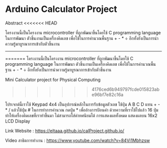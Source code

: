 # Arduino Calculator Project
Abstract
<<<<<<< HEAD

โครงงานนี้เป็นโครงงาน microcontroller ที่ถูกพัฒนาขึ้นโดยใช้ C programming language ในการพัฒนา ตัวชิ้นงานเป็นเครื่องคิดเลข เพื่อใช้ในการคำนวณพื้นฐาน + - * ÷ อีกทั้งยังเป็นการนำความรู้มาบูรณาการเข้ากับตัวชิ้นงาน

----------------------------------
=======
โครงงานนี้เป็นโครงงาน microcontroller ที่ถูกพัฒนาขึ้นโดยใช้ C programming language ในการพัฒนา ตัวชิ้นงานเป็นเครื่องคิดเลข เพื่อใช้ในการคำนวณพื้นฐาน + - * ÷ อีกทั้งยังเป็นการนำความรู้มาบูรณาการเข้ากับตัวชิ้นงาน


Mini Calculator project for Physical Computing
>>>>>>> 4176ced6b949797fcde015823abe96bf7e82c16a

โปรเจกต์นี้เราใช้ Keypad 4x4 เป็นอุปกรณ์หลักในการรับข้อมูลตัวเลข ใช้ปุ่ม A B C D แทน + - * / แล้วใช้ปุ่ม # ในการทำการคำนวณ กดปุ่ม * เพื่อล้างการป้อนค่า ด้วยความที่เราใช้ไปแล้ว 16 ปุ่ม ทำให้เครื่องคิดเลขที่เราทำขึ้นมา ไม่สามารถใส่ค่าทศนิยมได้
การแสดงผลทั้งหมด แสดงผลบน 16x2 LCD Display


Link Website : https://eltaaa.github.io/calProject.github.io/

Video สาธิตการทำงาน : https://www.youtube.com/watch?v=84Vi1Mbhzsw
